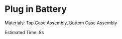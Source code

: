 Plug in Battery
==============

Materials: Top Case Assembly, Bottom Case Assembly

Estimated Time: 8s

